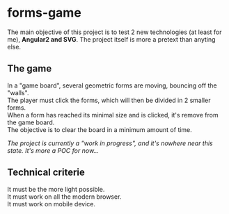 # forms-game

The main objective of this project is to test 2 new technologies (at least for me), **Angular2 and SVG**. The project itself is more a pretext than anyting else.

## The game
In a "game board", several geometric forms are moving, bouncing off the "walls".  
The player must click the forms, which will then be divided in 2 smaller forms.  
When a form has reached its minimal size and is clicked, it's remove from the game board.  
The objective is to clear the board in a minimum amount of time.

*The project is currently a "work in progress", and it's nowhere near this state. It's more a POC for now...*

## Technical criterie
It must be the more light possible.  
It must work on all the modern browser.  
It must work on mobile device.
